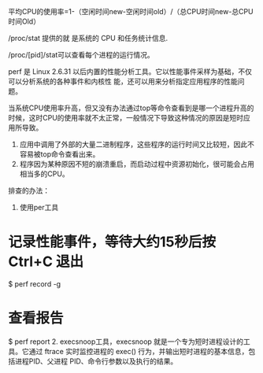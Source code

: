 
平均CPU的使用率=1-（空闲时间new-空闲时间old）/（总CPU时间new-总CPU时间Old）

 /proc/stat 提供的就 是系统的 CPU 和任务统计信息.
 
 /proc/[pid]/stat可以查看每个进程的运行情况。
 
 perf 是 Linux 2.6.31 以后内置的性能分析工具。它以性能事件采样为基础，不仅可以分析系统的各种事件和内核性 能，还可以用来分析指定应用程序的性能问题。
 
 当系统CPU使用率升高，但又没有办法通过top等命令查看到是哪一个进程升高的时候，这时CPU的使用率就不太正常，一般情况下导致这种情况的原因是短时应用所导致。
 1. 应用中调用了外部的大量二进制程序，这些程序的运行时间又比较短，因此不容易被top命令查看出来。
 2. 程序因为某种原因不短的崩溃重启，而启动过程中资源初始化，很可能会占用相当多的CPU。
 
 排查的办法：
 1. 使用per工具
 # 记录性能事件，等待大约15秒后按 Ctrl+C 退出
 $ perf record -g
# 查看报告
$ perf report
2. execsnoop工具，execsnoop 就是一个专为短时进程设计的工具。它通过 ftrace 实时监控进程的 exec() 行为，并输出短时进程的基本信息，包括进程PID、父进程 PID、命令行参数以及执行的结果。
 
 
 
 
 
